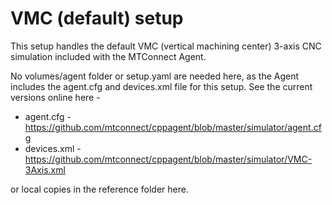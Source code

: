 # VMC (default) setup

This setup handles the default VMC (vertical machining center) 3-axis CNC simulation included with the MTConnect Agent.

No volumes/agent folder or setup.yaml are needed here, as the Agent includes the agent.cfg and devices.xml file for this setup. See the current versions online here -

- agent.cfg - https://github.com/mtconnect/cppagent/blob/master/simulator/agent.cfg
- devices.xml - https://github.com/mtconnect/cppagent/blob/master/simulator/VMC-3Axis.xml

or local copies in the reference folder here.
